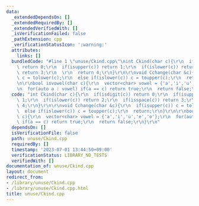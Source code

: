 ```yaml
---
data:
  _extendedDependsOn: []
  _extendedRequiredBy: []
  _extendedVerifiedWith: []
  _isVerificationFailed: false
  _pathExtension: cpp
  _verificationStatusIcon: ':warning:'
  attributes:
    links: []
  bundledCode: "#line 1 \"unuse/Ckind.cpp\"\nint Ckind(char c){\r\n  if(isdigit(c))\
    \ return 0;\r\n  if(isupper(c)) return 1;\r\n  if(islower(c)) return 2;\r\n  if(isspace(c))\
    \ return 3;\r\n  \r\n  return 4;\r\n}\r\n\r\nvoid Cchange(char &c){\r\n  if(isupper(c))\
    \ c = tolower(c);\r\n  else if(islower(c)) c = toupper(c);\r\n  return;\r\n}\r\
    \n\r\nbool isvowel(char c){\r\n  vector<char> vowel = {'a','i','u','e','o'};\r\
    \n  for(auto a : vowel) if(a == c) return true;\r\n  return false;\r\n}\r\n"
  code: "int Ckind(char c){\r\n  if(isdigit(c)) return 0;\r\n  if(isupper(c)) return\
    \ 1;\r\n  if(islower(c)) return 2;\r\n  if(isspace(c)) return 3;\r\n  \r\n  return\
    \ 4;\r\n}\r\n\r\nvoid Cchange(char &c){\r\n  if(isupper(c)) c = tolower(c);\r\n\
    \  else if(islower(c)) c = toupper(c);\r\n  return;\r\n}\r\n\r\nbool isvowel(char\
    \ c){\r\n  vector<char> vowel = {'a','i','u','e','o'};\r\n  for(auto a : vowel)\
    \ if(a == c) return true;\r\n  return false;\r\n}\r\n"
  dependsOn: []
  isVerificationFile: false
  path: unuse/Ckind.cpp
  requiredBy: []
  timestamp: '2023-07-01 13:44:50+09:00'
  verificationStatus: LIBRARY_NO_TESTS
  verifiedWith: []
documentation_of: unuse/Ckind.cpp
layout: document
redirect_from:
- /library/unuse/Ckind.cpp
- /library/unuse/Ckind.cpp.html
title: unuse/Ckind.cpp
---
```

